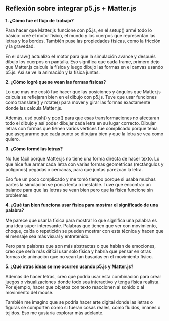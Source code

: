 ## Reflexión sobre integrar p5.js + Matter.js

**1. ¿Cómo fue el flujo de trabajo?**

Para hacer que Matter.js funcione con p5.js, en el setup() armé todo lo básico: creé el motor físico, el mundo y los cuerpos que representan las letras y los bordes. También puse las propiedades físicas, como la fricción y la gravedad.

En el draw() actualizo el motor para que la simulación avance y después dibujo los cuerpos en pantalla. Eso significa que cada frame, primero dejo que Matter.js calcule la física y luego dibujo las formas en el canvas usando p5.js. Así se ve la animación y la física juntas.

**2. ¿Cómo logré que se vean las formas físicas?**

Lo que más me costó fue hacer que las posiciones y ángulos que Matter.js calcula se reflejaran bien en el dibujo con p5.js. Tuve que usar funciones como translate() y rotate() para mover y girar las formas exactamente donde las calcula Matter.js.

Además, usé push() y pop() para que esas transformaciones no afectaran todo el dibujo y así poder dibujar cada letra en su lugar correcto. Dibujar letras con formas que tienen varios vértices fue complicado porque tenía que asegurarme que cada punto se dibujara bien y que la letra se vea como quiero.

**3. ¿Cómo formé las letras?**

No fue fácil porque Matter.js no tiene una forma directa de hacer texto. Lo que hice fue armar cada letra con varias formas geométricas (rectángulos y polígonos) pegadas o cercanas, para que juntas parezcan la letra.

Eso fue un poco complicado y me tomó tiempo porque si usaba muchas partes la simulación se ponía lenta o inestable. Tuve que encontrar un balance para que las letras se vean bien pero que la física funcione sin problemas.

**4. ¿Qué tan bien funciona usar física para mostrar el significado de una palabra?**

Me parece que usar la física para mostrar lo que significa una palabra es una idea súper interesante. Palabras que tienen que ver con movimiento, choque, caída o repetición se pueden mostrar con esta técnica y hacen que el mensaje sea más visual y entretenido.

Pero para palabras que son más abstractas o que hablan de emociones, creo que sería más difícil usar solo física y habría que pensar en otras formas de animación que no sean tan basadas en el movimiento físico.

**5. ¿Qué otras ideas se me ocurren usando p5.js y Matter.js?**

Además de hacer letras, creo que podría usar esta combinación para crear juegos o visualizaciones donde todo sea interactivo y tenga física realista. Por ejemplo, hacer que objetos con texto reaccionen al sonido o al movimiento del mouse.

También me imagino que se podría hacer arte digital donde las letras o figuras se comporten como si fueran cosas reales, como fluidos, imanes o tejidos. Eso me gustaría explorar más adelante.
